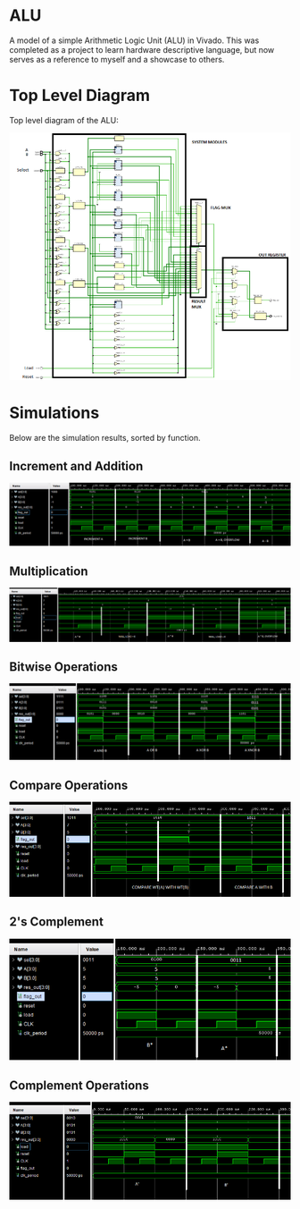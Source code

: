 
# ALU

A model of a simple Arithmetic Logic Unit (ALU) in Vivado. This was completed as a project to learn hardware descriptive language, but now serves as a reference to myself and a showcase to others.

# Top Level Diagram

Top level diagram of the ALU:

![Top Level Diagram of ALU](/assets/top_level2.png)

# Simulations

Below are the simulation results, sorted by function.

## Increment and Addition
![Incrementation and Addition Simulation Results](/assets/inc%20add%20sub2.png)

## Multiplication
![Multiplication Simulation Results](/assets/multiply2.png)

## Bitwise Operations

![Bitwise Operation Simulation Results](/assets/bitwise2%20(2).png)

## Compare Operations

![Compare Operations Simulation Results](/assets/compare2.png)

## 2's Complement

![2's Complement Simulation Results](/assets/2comp2.png)

## Complement Operations

![Complement Operations Simulation Results](/assets/Complement2.png)